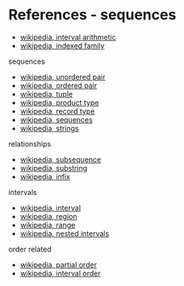 
<!-- ======================================================================= -->
# References - sequences

* [wikipedia, interval arithmetic](https://en.wikipedia.org/wiki/Interval_arithmetic)
* [wikipedia, indexed family](https://en.wikipedia.org/wiki/Indexed_family)

sequences

* [wikipedia, unordered pair](https://en.wikipedia.org/wiki/Unordered_pair)
* [wikipedia, ordered pair](https://en.wikipedia.org/wiki/Ordered_pair)
* [wikipedia, tuple](https://en.wikipedia.org/wiki/Tuple)
* [wikipedia, product type](https://en.wikipedia.org/wiki/Product_type)
* [wikipedia, record type](https://en.wikipedia.org/wiki/Record_%28computer_science%29)
* [wikipedia, sequences](https://en.wikipedia.org/wiki/Sequence)
* [wikipedia, strings](https://en.wikipedia.org/wiki/String_%28computer_science%29)

relationships

* [wikipedia, subsequence](https://en.wikipedia.org/wiki/Subsequence)
* [wikipedia, substring](https://en.wikipedia.org/wiki/Substring)
* [wikipedia, infix](https://en.wikipedia.org/wiki/Infix)

intervals

* [wikipedia, interval](https://en.wikipedia.org/wiki/Interval_%28mathematics%29)
* [wikipedia, region](https://en.wikipedia.org/wiki/Region_%28mathematics%29)
* [wikipedia, range](https://en.wikipedia.org/wiki/Range_%28mathematics%29)
* [wikipedia, nested intervals](https://en.wikipedia.org/wiki/Nested_intervals)

order related

* [wikipedia, partial order](https://en.wikipedia.org/wiki/Partially_ordered_set)
* [wikipedia, interval order](https://en.wikipedia.org/wiki/Interval_order)
